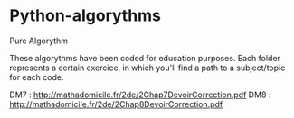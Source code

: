 # Python-algorythms
Pure Algorythm

These algorythms have been coded for education purposes.
Each folder represents a certain exercice, in which you'll find a path to a subject/topic for each code.

DM7 : http://mathadomicile.fr/2de/2Chap7DevoirCorrection.pdf
DM8 : http://mathadomicile.fr/2de/2Chap8DevoirCorrection.pdf
